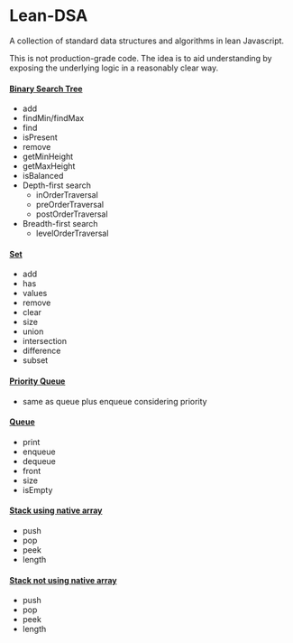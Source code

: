 # Lean-DSA

A collection of standard data structures and algorithms in lean Javascript.

This is not production-grade code.  The idea is to aid understanding by exposing the underlying logic in a reasonably clear way.

#### [Binary Search Tree](https://github.com/misterrodger/Lean-DSA/blob/main/src/binarySearchTree.js)

* add
* findMin/findMax
* find
* isPresent
* remove
* getMinHeight
* getMaxHeight
* isBalanced
* Depth-first search
  * inOrderTraversal
  * preOrderTraversal
  * postOrderTraversal
* Breadth-first search
  * levelOrderTraversal

#### [Set](https://github.com/misterrodger/Lean-DSA/blob/main/src/set.js)

* add
* has
* values
* remove
* clear
* size
* union
* intersection
* difference
* subset

#### [Priority Queue](https://github.com/misterrodger/Lean-DSA/blob/main/src/priorityQueue.js)
* same as queue plus enqueue considering priority

#### [Queue](https://github.com/misterrodger/Lean-DSA/blob/main/src/queue.js)
* print
* enqueue
* dequeue
* front
* size
* isEmpty
#### [Stack using native array](https://github.com/misterrodger/Lean-DSA/blob/main/src/stack1.js)
* push
* pop
* peek
* length

#### [Stack not using native array](https://github.com/misterrodger/Lean-DSA/blob/main/src/stack2.js)
* push
* pop
* peek
* length